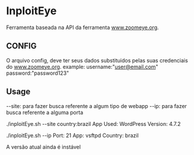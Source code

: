 # InploitEye

Ferramenta baseada na API da ferramenta www.zoomeye.org.

## CONFIG
O arquivo config, deve ter seus dados substituidos pelas suas credenciais do www.zoomeye.org.
example:
username:"user@email.com"
password:"password123"

## Usage
--site: para fazer busca referente a algum tipo de webapp
--ip: para fazer busca referente a alguma porta

./inploitEye.sh --site
country:brazil
App Used: WordPress
Version: 4.7.2

./inploitEye.sh --ip
Port: 21
App: vsftpd
Country: brazil

A versão atual ainda é instável
